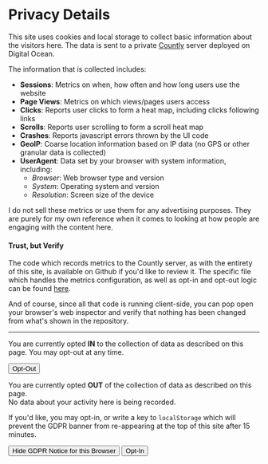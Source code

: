 # Privacy Details

This site uses cookies and local storage to collect basic information about the visitors here.  The data is sent to a
private [Countly](https://count.ly) server deployed on Digital Ocean.

The information that is collected includes:

 - **Sessions**: Metrics on when, how often and how long users use the website
 - **Page Views**: Metrics on which views/pages users access
 - **Clicks**: Reports user clicks to form a heat map, including clicks following links
 - **Scrolls**: Reports user scrolling to form a scroll heat map
 - **Crashes**: Reports javascript errors thrown by the UI code
 - **GeoIP**: Coarse location information based on IP data (no GPS or other granular data is collected)
 - **UserAgent**: Data set by your browser with system information, including:
   - *Browser*: Web browser type and version
   - *System*: Operating system and version
   - *Resolution*: Screen size of the device

I do not sell these metrics or use them for any advertising purposes.  They are purely for my own reference when it
comes to looking at how people are engaging with the content here.

#### Trust, but Verify

The code which records metrics to the Countly server, as with the entirety of this site, is available on Github if you'd
like to review it.  The specific file which handles the metrics configuration, as well as opt-in and opt-out logic can
be found [here](https://github.com/twrobel3/hugo-theme-hello-friend-ng/blob/master/layouts/partials/countly.html).

And of course, since all that code is running client-side, you can pop open your browser's web inspector and verify that
nothing has been changed from what's shown in the repository.

<hr>

<div id="gdpr-is-opted-in">
<p>
You are currently opted <b>IN</b> to the collection of data as described on this page.  You may opt-out at any time.
</p>
<button type="button" class="button" onclick="removeConsent(900)">Opt-Out</button>
</div>

<div id="gdpr-is-opted-out">
<p>
You are currently opted <b>OUT</b> of the collection of data as described on this page.
<br>No data about your activity here is being recorded.
</p>
<p>
If you'd like, you may opt-in, or write a key to <code>localStorage</code> which will prevent the GDPR banner from
re-appearing at the top of this site after 15 minutes.
</p>
<p>
<button type="button" class="button" onclick="removeConsent(3078000000)">Hide GDPR Notice for this Browser</button>
<button type="button" class="button primary" onclick="giveConsent()">Opt-In</button>
</p>
</div>
